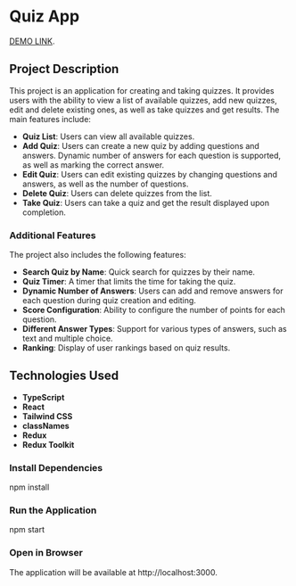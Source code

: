 # Quiz App

[DEMO LINK](https://quiz-app-react-virid-six.vercel.app/).

## Project Description

This project is an application for creating and taking quizzes. It provides users with the ability to view a list of available quizzes, add new quizzes, edit and delete existing ones, as well as take quizzes and get results. The main features include:

- **Quiz List**: Users can view all available quizzes.
- **Add Quiz**: Users can create a new quiz by adding questions and answers. Dynamic number of answers for each question is supported, as well as marking the correct answer.
- **Edit Quiz**: Users can edit existing quizzes by changing questions and answers, as well as the number of questions.
- **Delete Quiz**: Users can delete quizzes from the list.
- **Take Quiz**: Users can take a quiz and get the result displayed upon completion.

### Additional Features

The project also includes the following features:

- **Search Quiz by Name**: Quick search for quizzes by their name.
- **Quiz Timer**: A timer that limits the time for taking the quiz.
- **Dynamic Number of Answers**: Users can add and remove answers for each question during quiz creation and editing.
- **Score Configuration**: Ability to configure the number of points for each question.
- **Different Answer Types**: Support for various types of answers, such as text and multiple choice.
- **Ranking**: Display of user rankings based on quiz results.

## Technologies Used

- **TypeScript**
- **React**
- **Tailwind CSS**
- **classNames**
- **Redux**
- **Redux Toolkit**

### Install Dependencies
npm install
### Run the Application
npm start
### Open in Browser
The application will be available at http://localhost:3000.
